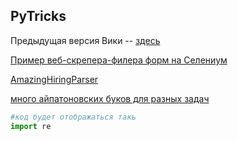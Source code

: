 ## PyTricks 

Предыдущая версия Вики -- [здесь](https://github.com/Nejel/coursera-python-specialization-repository/wiki)

[Пример веб-скрепера-филера форм на Селениум](https://github.com/Nejel/vacancy-parser/blob/master/text-changer/text-typograph-bs4.py)

[AmazingHiringParser](https://github.com/Nejel/AmazingHiring_parser/blob/master/AmazHireParser.py)

[много айпатоновских буков для разных задач](https://github.com/rossant/ipython-minibook)



```python
#код будет отображаться такъ
import re

```